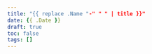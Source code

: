 ```yaml
---
title: "{{ replace .Name "-" " " | title }}"
date: {{ .Date }}
draft: true
toc: false
tags: []
---
```


## 
